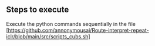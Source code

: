 ## Steps to execute
Execute the python commands sequentially in the file [https://github.com/annonymousai/Route-interpret-repeat-iclr/blob/main/src/scripts_cubs.sh]
